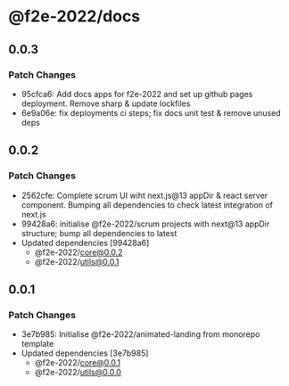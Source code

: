# @f2e-2022/docs

## 0.0.3

### Patch Changes

- 95cfca6: Add docs apps for f2e-2022 and set up github pages deployment. Remove sharp & update lockfiles
- 6e9a06e: fix deployments ci steps; fix docs unit test & remove unused deps

## 0.0.2

### Patch Changes

- 2562cfe: Complete scrum UI wiht next.js@13 appDir & react server component. Bumping all dependencies to check latest integration of next.js
- 99428a6: initialise @f2e-2022/scrum projects with next@13 appDir structure; bump all dependencies to latest
- Updated dependencies [99428a6]
  - @f2e-2022/core@0.0.2
  - @f2e-2022/utils@0.0.1

## 0.0.1

### Patch Changes

- 3e7b985: Initialise @f2e-2022/animated-landing from monorepo template
- Updated dependencies [3e7b985]
  - @f2e-2022/core@0.0.1
  - @f2e-2022/utils@0.0.0
